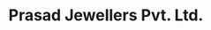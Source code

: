 ---
title: "Prasad Jewellers Pvt. Ltd."
url: /sambalpur-odisha/prasad-jewellers-pvt-ltd/
shop: Schmuck
---